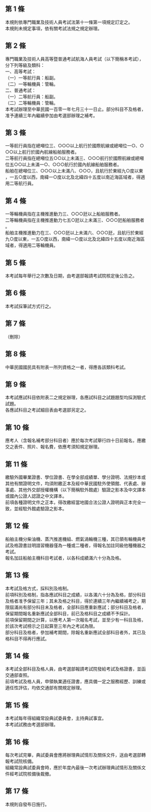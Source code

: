第 1 條
-------
本規則依專門職業及技術人員考試法第十一條第一項規定訂定之。  
本規則未規定事項，依有關考試法規之規定辦理。

第 2 條
-------
專門職業及技術人員高等暨普通考試航海人員考試（以下簡稱本考試），  
分下列等級及類科：  
一、高等考試：  
（一）一等航行員：船副。  
（二）一等輪機員：管輪。  
二、普通考試：  
（一）二等航行員：船副。  
（二）二等輪機員：管輪。  
本考試辦理至中華民國一百零一年七月三十一日止。部分科目不及格者，  
准予連續三年內繼續參加由考選部辦理之補考。

第 3 條
-------
一等航行員指在總噸位三、○○○以上航行於國際航線或總噸位一○、○  
○○以上航行於國內航線船舶服務者。  
二等航行員指在總噸位五○○以上未滿三、○○○航行於國際航線或總噸  
位五○○以上未滿一○、○○○航行於國內航線船舶服務者。  
船舶在總噸位三、○○○以上未滿八、○○○，且航行於東經九○度以東  
，一五○度以西，南緯一○度以北及北緯四十五度以南近海區域者，得適  
用二等航行員。

第 4 條
-------
一等輪機員指在主機推進動力三、○○○瓩以上船舶服務者。  
二等輪機員指在主機推進動力七五○瓩以上未滿三、○○○瓩船舶服務者  
。  
船舶主機推進動力在三、○○○瓩以上未滿六、○○○瓩，且航行於東經  
九○度以東，一五○度以西，南緯一○度以北及北緯四十五度以南近海區  
域者，得適用二等輪機員。

第 5 條
-------
本考試每年舉行之次數及日期，由考選部報請考試院核定後公告之。

第 6 條
-------
本考試採筆試方式行之。

第 7 條
-------
（刪除）

第 8 條
-------
中華民國國民具有附表一所列資格之一者，得應各該類科考試。

第 9 條
-------
本考試應試科目依附表二之規定辦理，各應試科目之試題題型均採測驗式  
試題。  
各應試科目之考試細目表由考選部另定之。

第 10 條
--------
應考人（含報名補考部分科目者）應於每次考試舉行四十日前報名，應繳  
交之表件、照片、報名費，依應考須知規定辦理。

第 11 條
--------
繳驗外國畢業證書、學位證書、在學全部成績單、學分證明、法規抄本或  
其他有關證明文件，均須附繳正本及經中華民國駐外使領館、代表處、辦  
事處、其他外交部授權機構（以下簡稱駐外館處）驗證之影本及中文譯本  
或國內公證人認證之中文譯本。  
前項各種證明文件之正本，得改繳經當地國合法公證人證明與正本完全一  
致，並經駐外館處驗證之影本。

第 12 條
--------
船舶主機分柴油機、蒸汽推進機組、燃氣渦輪機三種，其已領有輪機員考  
試及格證書註明諳習機器僅為一種或二種者，得報名加註同級他種機器之  
考試。  
報名加註船舶主機科目考試者，以各科成績滿六十分為及格。

第 13 條
--------
本考試及格方式，採科別及格制。  
前項科別及格制，指各應試科目之成績，以各滿六十分為及格，部分科目  
及格者准予保留三年；其未及格之科目，得於連續三年內繼續補考之，期  
限屆滿尚有部分科目未及格者，全部科目應重新應試；部分科目及格者，  
保留期間報名重新應試全部科目，前已及格科目之成績不予採計。  
前項保留期間之計算，以應考人第一次報名考試，並至少有一科目及格，  
於該次考試榜示之日起算至三年內之考試為限。  
部分科目及格者，參加補考期間，除報名重新應試全部科目者外，其已及  
格科目不得再行應試。

第 14 條
--------
本考試全部科目及格人員，由考選部報請考試院發給考試及格證書，並函  
交通部查照。  
前項考試及格人員，申領執業適任證書，應具備一定之服務經歷、訓練或  
適任性評估，均依交通部有關規定辦理。

第 15 條
--------
本考試每年得組織常設典試委員會，主持典試事宜。  
本考試試務由考選部辦理。

第 16 條
--------
每次考試完畢，典試委員會應將辦理典試情形及關係文件，送由考選部轉  
報考試院核備。  
組織常設典試委員會時，應於年度內最後一次考試辦理典試情形及關係文  
件經考試院核備後裁撤。

第 17 條
--------
本規則自發布日施行。

